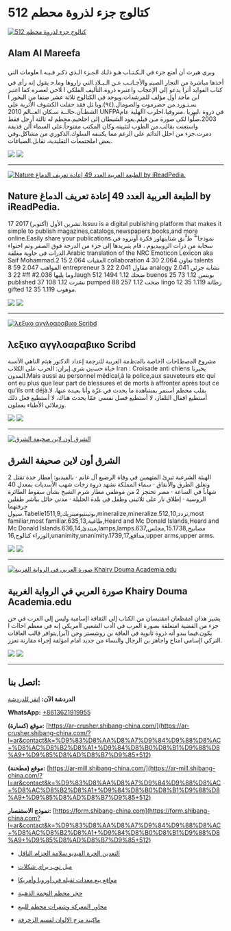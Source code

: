 # كتالوج جزء لذروة محطم 512

<a href="https://swt.shibang-china.com/?l=ar&img&k=%D9%83%D8%AA%D8%A7%D9%84%D9%88%D8%AC+%D8%AC%D8%B2%D8%A1+%D9%84%D8%B0%D8%B1%D9%88%D8%A9+%D9%85%D8%AD%D8%B7%D9%85+512" target="_blank">![كتالوج جزء لذروة محطم 512](http://static.shibang-china.com/all-800x300/1334.jpg)</a>

## Alam Al Mareefa
وﻳﺮى ﻫﻴﺮث أن أﻣﺘﻊ ﺟﺰء ﻓﻲ اﻟـﻜـﺘـﺎب ﻫـﻮ ذﻟـﻚ اﳉـﺰء اﻟـﺬي ذﻛـﺮ ﻓـﻴـﻪ.ا ﻌﻠﻮﻣﺎت اﻟﺘﻲ أﺧﺬﻫﺎ ﻣﺒﺎﺷﺮة ﻣﻦ اﻟﺘﺠﺎر اﻟﺼﻴﻨﻴ واﻷﺟـﺎﻧـﺐ ﻋـﻦ اﻟـﺒـﻼد.اﻟﺘﻲ زاروﻫﺎ وﻣﺎ.ﺣ ﻳﻘﻮل إﻧﻪ رأى ﻓﻲ ﻛﺘﺎب اﻟﻔﻮاﻳﺪ أﺛﺮا ﻳﺪﻋﻮ إﻟﻰ اﻹﻋﺠﺎب واﻋﺘﺒﺮه ذروة.اﻟﺘﺄﻟﻴﻒ اﻟﻔﻠﻜﻲ ا ﻼﺣﻲ ﻟﻌﺼﺮه ﻛﻤﺎ اﻋﺘﺒﺮ اﺑﻦ ﻣﺎﺟﺪ أول ﻣﺆﻟﻒ ﻟﻠﻤﺮﺷﺪات.وﻳﻮﺟﺪ ﻓﻲ اﻟﻜﺘﺎﻟﻮج ﺛﻼﺛﺔ ﻋﺸﺮ ﺻﻨﻔﺎ ﻣﻦ اﻟﺒﺨﻮر ا ﺴـﺘـﻮرد.ﻣﻦ ﺣﻀﺮﻣﻮت واﻟﺼﻮﻣﺎل.(٩٤).وﺑﺎ ﺜﻞ ﻓﻘﺪ ﺣﻔﻠﺖ اﻟﻜﺸﻮف اﻷﺛﺮﻳﺔ ﻋﻠﻰ اﻟﺸﻄـﺂن.حالــة سـكان العــالم 2010 UNFPAفي ذروة ،ليبريا ،منروفيا.احلرب األهلية عام 2003.صلُّوا لكي صورة مـن فيلم.يعود الشيطان إلى اجلحيم.محطم له ثالثة أرجل فقط واستعنت بقالب.من الطوب لتثبيته.وكان المكتب مفتوحاً.على السماء ألن قذيفة دمرت.جزء من احلل الدائم على الرغم مما يكتنفه السلوك.الذكوري من مشاكل.وفي بعض املجتمعات التقليدية، تقابل.الصياغات.


<a href="https://whatsapp.shibangsoft.com/WhatsApp.php" target="_blank" title="WhatsApp">![](http://static.shibang-china.com/icon/whatsapp.png)</a> <a href="https://swt.shibang-china.com/?l=ar&icon&k=%D9%83%D8%AA%D8%A7%D9%84%D9%88%D8%AC+%D8%AC%D8%B2%D8%A1+%D9%84%D8%B0%D8%B1%D9%88%D8%A9+%D9%85%D8%AD%D8%B7%D9%85+512" target="_blank">![](http://static.shibang-china.com/icon/chat-ar.png)</a>

---

<a href="https://swt.shibang-china.com/?l=ar&img&k=%D9%83%D8%AA%D8%A7%D9%84%D9%88%D8%AC+%D8%AC%D8%B2%D8%A1+%D9%84%D8%B0%D8%B1%D9%88%D8%A9+%D9%85%D8%AD%D8%B7%D9%85+512" target="_blank">![Nature الطبعة العربية العدد 49 إعادة تعريف الدماغ by iReadPedia.](http://static.shibang-china.com/all-800x300/1039.jpg)</a>

## Nature الطبعة العربية العدد 49 إعادة تعريف الدماغ by iReadPedia.
17 تشرين الأول (أكتوبر) 2017.Issuu is a digital publishing platform that makes it simple to publish magazines,catalogs,newspapers,books,and more online.Easily share your publications.نموذجا ً ًّ ط ََّبق شتاينهاور فكرة أونروه في سحابة من ذرات الروبيديوم ، قام بتبريدها إلى جزء من الدرجة فوق الصفر.وتم احتواء الذرات في حاوية مغلقة.Arabic translation of the NRC Emoticon Lexicon aka Saif Mohammad.العقبات 2.064 15 2 collaboration تعاون 2.064 30 4 talents المواهب 2.047 59 8 entrepreneur مقاول 2.041 22 3 analogy تشابه جزئي 2.041 22 3 #ff #وما يليها 2.036.laugh ضحك 1.12 1494 512 buenos بوينس 1.12 73 25 published نشرت 1.12 108 37 pumped ضخت 1.12 257 88 lingo رطانة 1.119 35 12 gifted موهوب 1.119 35 12.


<a href="https://whatsapp.shibangsoft.com/WhatsApp.php" target="_blank" title="WhatsApp">![](http://static.shibang-china.com/icon/whatsapp.png)</a> <a href="https://swt.shibang-china.com/?l=ar&icon&k=%D9%83%D8%AA%D8%A7%D9%84%D9%88%D8%AC+%D8%AC%D8%B2%D8%A1+%D9%84%D8%B0%D8%B1%D9%88%D8%A9+%D9%85%D8%AD%D8%B7%D9%85+512" target="_blank">![](http://static.shibang-china.com/icon/chat-ar.png)</a>

---

<a href="https://swt.shibang-china.com/?l=ar&img&k=%D9%83%D8%AA%D8%A7%D9%84%D9%88%D8%AC+%D8%AC%D8%B2%D8%A1+%D9%84%D8%B0%D8%B1%D9%88%D8%A9+%D9%85%D8%AD%D8%B7%D9%85+512" target="_blank">![λεξικο αγγλοαραβικο Scribd](http://static.shibang-china.com/all-800x300/1123.jpg)</a>

## λεξικο αγγλοαραβικο Scribd
ﻣﺷروع اﻟﻣﺻطﻠﺣﺎت اﻟﺧﺎﺻﺔ ﺑﺎﻟﻣﻧظﻣﺔ اﻟﻌرﺑﻳﺔ ﻟﻠﺗرﺟﻣﺔ إﻋداد اﻟدﻛﺗور ﻫﻳﺛم اﻟﻧﺎﻫﻲ اﻵﻧﺳﺔ ﺣﻳﺎة ﺣﺳﻧﻳن ﺷري.إيران: الحرب على الكلاب Iran : Croisade anti chiens يخبرنا المدون.Mais aussi au personnel médical,à la police,aux sauveteurs etc qui ont eu plus que leur part de blessures et de morts à affronter après tout ce qu&#39;ils ont déjà.بقلب محطم أستمر بمشاهدة ما يحدث في غزّة وأنا بعيدة عنها، لا أستطيع اقفال التلفاز، لا أستطيع فصل نفسي عمّا يحدث هناك، لا أستطيع فعل ذلك وزملائي الأطباء يعملون.


<a href="https://whatsapp.shibangsoft.com/WhatsApp.php" target="_blank" title="WhatsApp">![](http://static.shibang-china.com/icon/whatsapp.png)</a> <a href="https://swt.shibang-china.com/?l=ar&icon&k=%D9%83%D8%AA%D8%A7%D9%84%D9%88%D8%AC+%D8%AC%D8%B2%D8%A1+%D9%84%D8%B0%D8%B1%D9%88%D8%A9+%D9%85%D8%AD%D8%B7%D9%85+512" target="_blank">![](http://static.shibang-china.com/icon/chat-ar.png)</a>

---

<a href="https://swt.shibang-china.com/?l=ar&img&k=%D9%83%D8%AA%D8%A7%D9%84%D9%88%D8%AC+%D8%AC%D8%B2%D8%A1+%D9%84%D8%B0%D8%B1%D9%88%D8%A9+%D9%85%D8%AD%D8%B7%D9%85+512" target="_blank">![الشرق أون لاين صحيفة الشرق](http://static.shibang-china.com/all-800x300/532.jpg)</a>

## الشرق أون لاين صحيفة الشرق
الهيئة الشرعية تبرئ المتهمين في وفاة الرضيع آل غانم &middot; بالفيديو: أمطار جدة تقتل 2 وتغلق الطرق والأنفاق &middot; سماء المملكة تشهد ذروة زخات شهب الأسديات بمعدل 40 شهاباً في الساعة &middot; مصر تحتجز 2 من موظفي مطار شرم الشيخ بشأن سقوط الطائرة الروسية &middot; إطلاق نار على ثلاثيني وطفل في بلدة الحليلة &middot; مدني حائل يباشر طفلين جرفتهما سيول.Tabelle1511,بوتينتيوميتريك,9,mineralize,mineralize.512,تردد,10,most familiar,most familiar.635,طاغية,13,Heard and Mc Donald Islands,Heard and Mc Donald Islands.636,مبتدئ,14,lamps,lamps.637,مصابيح,15.1738,مجلس الوزراء كتالوج,16,unanimity,unanimity.1739,مدافع,17,upper arms,upper arms.


<a href="https://whatsapp.shibangsoft.com/WhatsApp.php" target="_blank" title="WhatsApp">![](http://static.shibang-china.com/icon/whatsapp.png)</a> <a href="https://swt.shibang-china.com/?l=ar&icon&k=%D9%83%D8%AA%D8%A7%D9%84%D9%88%D8%AC+%D8%AC%D8%B2%D8%A1+%D9%84%D8%B0%D8%B1%D9%88%D8%A9+%D9%85%D8%AD%D8%B7%D9%85+512" target="_blank">![](http://static.shibang-china.com/icon/chat-ar.png)</a>

---

<a href="https://swt.shibang-china.com/?l=ar&img&k=%D9%83%D8%AA%D8%A7%D9%84%D9%88%D8%AC+%D8%AC%D8%B2%D8%A1+%D9%84%D8%B0%D8%B1%D9%88%D8%A9+%D9%85%D8%AD%D8%B7%D9%85+512" target="_blank">![صورة العربي في الرواية الغربية Khairy Douma Academia.edu](http://static.shibang-china.com/all-800x300/884.jpg)</a>

## صورة العربي في الرواية الغربية Khairy Douma Academia.edu
يشير هذان امقطعان امقتبسان من الكتاب إلى الثقافة اإسامية وليس إلى العرب في حن جزء من القضية امتعلقة بصورة العرب في اأدب الشعبي اأمريكي إنه في معظم احاات ا يكون.فيما يبدو أنه ذروة ثانوية في العاقة بن روشستر وجن (آير),يتوافر قالب العاقات التركي اإسامي امتاح واجاهز بن الرجال والنساء من جديد أمام امؤلفة إجراء مقارنة تعزز.

<a href="https://whatsapp.shibangsoft.com/WhatsApp.php" target="_blank" title="WhatsApp">![](http://static.shibang-china.com/icon/whatsapp.png)</a> <a href="https://swt.shibang-china.com/?l=ar&icon&k=%D9%83%D8%AA%D8%A7%D9%84%D9%88%D8%AC+%D8%AC%D8%B2%D8%A1+%D9%84%D8%B0%D8%B1%D9%88%D8%A9+%D9%85%D8%AD%D8%B7%D9%85+512" target="_blank">![](http://static.shibang-china.com/icon/chat-ar.png)</a>

---
## اتصل بنا:

**الدردشة الآن:** [انقر للدردشة](https://swt.shibang-china.com?l=ar&contact&k=%D9%83%D8%AA%D8%A7%D9%84%D9%88%D8%AC+%D8%AC%D8%B2%D8%A1+%D9%84%D8%B0%D8%B1%D9%88%D8%A9+%D9%85%D8%AD%D8%B7%D9%85+512)

**WhatsApp:**  [+8613621919955](https://whatsapp.shibangsoft.com/WhatsApp.php)

**موقع (كسارة):** [https://ar-crusher.shibang-china.com/](https://ar-crusher.shibang-china.com/?l=ar&contact&k=%D9%83%D8%AA%D8%A7%D9%84%D9%88%D8%AC+%D8%AC%D8%B2%D8%A1+%D9%84%D8%B0%D8%B1%D9%88%D8%A9+%D9%85%D8%AD%D8%B7%D9%85+512)

**موقع (مطحنة):** [https://ar-mill.shibang-china.com/](https://ar-mill.shibang-china.com/?l=ar&contact&k=%D9%83%D8%AA%D8%A7%D9%84%D9%88%D8%AC+%D8%AC%D8%B2%D8%A1+%D9%84%D8%B0%D8%B1%D9%88%D8%A9+%D9%85%D8%AD%D8%B7%D9%85+512)

**نموذج الاستفسار:** [https://form.shibang-china.com](https://form.shibang-china.com?l=ar&contact&k=%D9%83%D8%AA%D8%A7%D9%84%D9%88%D8%AC+%D8%AC%D8%B2%D8%A1+%D9%84%D8%B0%D8%B1%D9%88%D8%A9+%D9%85%D8%AD%D8%B7%D9%85+512)

* [التعدين الحرة الفيديو سلامة الحزام الناقل](../23/%D8%A7%D9%84%D8%AA%D8%B9%D8%AF%D9%8A%D9%86%20%D8%A7%D9%84%D8%AD%D8%B1%D8%A9%20%D8%A7%D9%84%D9%81%D9%8A%D8%AF%D9%8A%D9%88%20%D8%B3%D9%84%D8%A7%D9%85%D8%A9%20%D8%A7%D9%84%D8%AD%D8%B2%D8%A7%D9%85%20%D8%A7%D9%84%D9%86%D8%A7%D9%82%D9%84.md)

* [میل توپ برای شکلات](../22/%D9%85%DB%8C%D9%84%20%D8%AA%D9%88%D9%BE%20%D8%A8%D8%B1%D8%A7%DB%8C%20%D8%B4%DA%A9%D9%84%D8%A7%D8%AA.md)

* [مواقع بيع معدات ثقيله في أوروبا وأمريكا](../21/%D9%85%D9%88%D8%A7%D9%82%D8%B9%20%D8%A8%D9%8A%D8%B9%20%D9%85%D8%B9%D8%AF%D8%A7%D8%AA%20%D8%AB%D9%82%D9%8A%D9%84%D9%87%20%D9%81%D9%8A%20%D8%A3%D9%88%D8%B1%D9%88%D8%A8%D8%A7%20%D9%88%D8%A3%D9%85%D8%B1%D9%8A%D9%83%D8%A7.md)

* [حجر محطم النجمة الذهبية](../25/%D8%AD%D8%AC%D8%B1%20%D9%85%D8%AD%D8%B7%D9%85%20%D8%A7%D9%84%D9%86%D8%AC%D9%85%D8%A9%20%D8%A7%D9%84%D8%B0%D9%87%D8%A8%D9%8A%D8%A9.md)

* [محاور المعركة وشفرات محطم للبيع](../22/%D9%85%D8%AD%D8%A7%D9%88%D8%B1%20%D8%A7%D9%84%D9%85%D8%B9%D8%B1%D9%83%D8%A9%20%D9%88%D8%B4%D9%81%D8%B1%D8%A7%D8%AA%20%D9%85%D8%AD%D8%B7%D9%85%20%D9%84%D9%84%D8%A8%D9%8A%D8%B9.md)

* [ماكينة مزج الالوان لقسم الزخرفة](../22/%D9%85%D8%A7%D9%83%D9%8A%D9%86%D8%A9%20%D9%85%D8%B2%D8%AC%20%D8%A7%D9%84%D8%A7%D9%84%D9%88%D8%A7%D9%86%20%D9%84%D9%82%D8%B3%D9%85%20%D8%A7%D9%84%D8%B2%D8%AE%D8%B1%D9%81%D8%A9.md)
